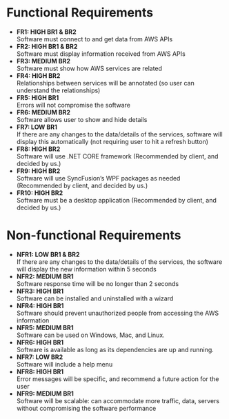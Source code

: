 # Functional Requirements
<ul>
  <li><b>FR1: HIGH BR1 & BR2</b><br />Software must connect to and get data from AWS APIs</li>
  <li><b>FR2: HIGH BR1 & BR2</b><br />Software must display information received from AWS APIs</li>
  <li><b>FR3: MEDIUM BR2</b><br />Software must show how AWS services are related</li>
  <li><b>FR4: HIGH BR2</b><br />Relationships between services will be annotated (so user can understand the relationships)</li>
  <li><b>FR5: HIGH BR1</b><br />Errors will not compromise the software</li>
  <li><b>FR6: MEDIUM BR2</b><br />Software allows user to show and hide details</li>
  <li><b>FR7: LOW BR1</b><br />If there are any changes to the data/details of the services, software will display this automatically (not requiring user to hit a refresh button)</li>
  <li><b>FR8: HIGH BR2</b><br />Software will use .NET CORE framework (Recommended by client, and decided by us.)</li>
  <li><b>FR9: HIGH BR2</b><br />Software will use SyncFusion’s WPF packages as needed (Recommended by client, and decided by us.)</li>
  <li><b>FR10: HIGH BR2</b><br />Software must be a desktop application (Recommended by client, and decided by us.)</li>
</ul>

# Non-functional Requirements
<ul>
  <li><b>NFR1: LOW BR1 & BR2</b><br />If there are any changes to the data/details of the services, the software will display the new information within 5 seconds</li>
  <li><b>NFR2: MEDIUM BR1</b><br />Software response time will be no longer than 2 seconds</li>
  <li><b>NFR3: HIGH BR1</b><br />Software can be installed and uninstalled with a wizard</li>
  <li><b>NFR4: HIGH BR1</b><br />Software should prevent unauthorized people from accessing the AWS information</li>
  <li><b>NFR5: MEDIUM BR1</b><br />Software can be used on Windows, Mac, and Linux.</li>
  <li><b>NFR6: HIGH BR1</b><br />Software is available as long as its dependencies are up and running.</li>
  <li><b>NFR7: LOW BR2</b><br />Software will include a help menu</li>
  <li><b>NFR8: HIGH BR1</b><br />Error messages will be specific, and recommend a future action for the user</li>
  <li><b>NFR9: MEDIUM BR1</b><br />Software will be scalable: can accommodate more traffic, data, servers without compromising the software performance</li>
</ul>
